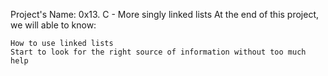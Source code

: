 Project's Name: 0x13. C - More singly linked lists
At the end of this project, we will able to know:

    How to use linked lists
    Start to look for the right source of information without too much help


